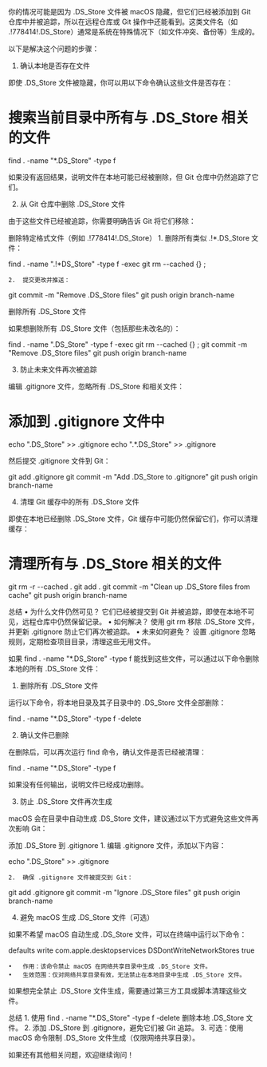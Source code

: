 你的情况可能是因为 .DS_Store 文件被 macOS 隐藏，但它们已经被添加到 Git 仓库中并被追踪，所以在远程仓库或 Git 操作中还能看到。这类文件名（如 .!778414!.DS_Store）通常是系统在特殊情况下（如文件冲突、备份等）生成的。

以下是解决这个问题的步骤：

1. 确认本地是否存在文件

即使 .DS_Store 文件被隐藏，你可以用以下命令确认这些文件是否存在：

# 搜索当前目录中所有与 .DS_Store 相关的文件
find . -name "*.DS_Store" -type f

如果没有返回结果，说明文件在本地可能已经被删除，但 Git 仓库中仍然追踪了它们。

2. 从 Git 仓库中删除 .DS_Store 文件

由于这些文件已经被追踪，你需要明确告诉 Git 将它们移除：

删除特定格式文件（例如 .!778414!.DS_Store）
	1.	删除所有类似 .!*.DS_Store 文件：

find . -name ".!*DS_Store" -type f -exec git rm --cached {} \;


	2.	提交更改并推送：

git commit -m "Remove .DS_Store files"
git push origin branch-name



删除所有 .DS_Store 文件

如果想删除所有 .DS_Store 文件（包括那些未改名的）：

find . -name ".DS_Store" -type f -exec git rm --cached {} \;
git commit -m "Remove .DS_Store files"
git push origin branch-name

3. 防止未来文件再次被追踪

编辑 .gitignore 文件，忽略所有 .DS_Store 和相关文件：

# 添加到 .gitignore 文件中
echo ".DS_Store" >> .gitignore
echo ".*.DS_Store" >> .gitignore

然后提交 .gitignore 文件到 Git：

git add .gitignore
git commit -m "Add .DS_Store to .gitignore"
git push origin branch-name

4. 清理 Git 缓存中的所有 .DS_Store 文件

即使在本地已经删除 .DS_Store 文件，Git 缓存中可能仍然保留它们，你可以清理缓存：

# 清理所有与 .DS_Store 相关的文件
git rm -r --cached .
git add .
git commit -m "Clean up .DS_Store files from cache"
git push origin branch-name

总结
	•	为什么文件仍然可见？ 它们已经被提交到 Git 并被追踪，即使在本地不可见，远程仓库中仍然保留记录。
	•	如何解决？ 使用 git rm 移除 .DS_Store 文件，并更新 .gitignore 防止它们再次被追踪。
	•	未来如何避免？ 设置 .gitignore 忽略规则，定期检查项目目录，清理这些无用文件。




如果 find . -name "*.DS_Store" -type f 能找到这些文件，可以通过以下命令删除本地的所有 .DS_Store 文件：

1. 删除所有 .DS_Store 文件

运行以下命令，将本地目录及其子目录中的 .DS_Store 文件全部删除：

find . -name "*.DS_Store" -type f -delete

2. 确认文件已删除

在删除后，可以再次运行 find 命令，确认文件是否已经被清理：

find . -name "*.DS_Store" -type f

如果没有任何输出，说明文件已经成功删除。

3. 防止 .DS_Store 文件再次生成

macOS 会在目录中自动生成 .DS_Store 文件，建议通过以下方式避免这些文件再次影响 Git：

添加 .DS_Store 到 .gitignore
	1.	编辑 .gitignore 文件，添加以下内容：

echo ".DS_Store" >> .gitignore


	2.	确保 .gitignore 文件被提交到 Git：

git add .gitignore
git commit -m "Ignore .DS_Store files"
git push origin branch-name

4. 避免 macOS 生成 .DS_Store 文件（可选）

如果不希望 macOS 自动生成 .DS_Store 文件，可以在终端中运行以下命令：

defaults write com.apple.desktopservices DSDontWriteNetworkStores true

	•	作用：该命令禁止 macOS 在网络共享目录中生成 .DS_Store 文件。
	•	生效范围：仅对网络共享目录有效，无法禁止在本地目录中生成 .DS_Store 文件。

如果想完全禁止 .DS_Store 文件生成，需要通过第三方工具或脚本清理这些文件。

总结
	1.	使用 find . -name "*.DS_Store" -type f -delete 删除本地 .DS_Store 文件。
	2.	添加 .DS_Store 到 .gitignore，避免它们被 Git 追踪。
	3.	可选：使用 macOS 命令限制 .DS_Store 文件生成（仅限网络共享目录）。

如果还有其他相关问题，欢迎继续询问！


